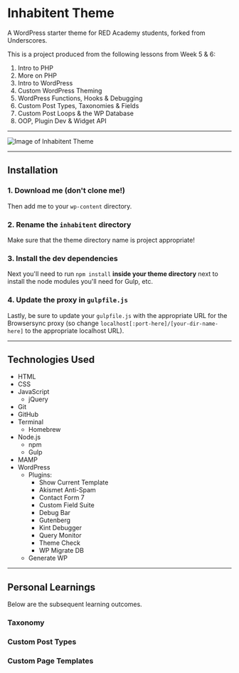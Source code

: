 # Inhabitent Theme

A WordPress starter theme for RED Academy students, forked from Underscores.

This is a project produced from the following lessons from Week 5 & 6:

1. Intro to PHP
2. More on PHP
3. Intro to WordPress
4. Custom WordPress Theming
5. WordPress Functions, Hooks & Debugging
6. Custom Post Types, Taxonomies & Fields
7. Custom Post Loops & the WP Database
8. OOP, Plugin Dev & Widget API

---

![Image of Inhabitent Theme](https://github.com/nejmal/project-04/blob/master/themes/inhabitent/screenshot.png)
           
---

## Installation

### 1. Download me (don't clone me!)

Then add me to your `wp-content` directory.

### 2. Rename the `inhabitent` directory

Make sure that the theme directory name is project appropriate!

### 3. Install the dev dependencies

Next you'll need to run `npm install` **inside your theme directory** next to install the node modules you'll need for Gulp, etc.

### 4. Update the proxy in `gulpfile.js`

Lastly, be sure to update your `gulpfile.js` with the appropriate URL for the Browsersync proxy (so change `localhost[:port-here]/[your-dir-name-here]` to the appropriate localhost URL).

---

## Technologies Used
- HTML
- CSS
- JavaScript
  - jQuery
- Git
- GitHub
- Terminal
  - Homebrew
- Node.js
  - npm
  - Gulp
- MAMP
- WordPress
  - Plugins:
    - Show Current Template
    - Akismet Anti-Spam
    - Contact Form 7
    - Custom Field Suite
    - Debug Bar
    - Gutenberg
    - Kint Debugger
    - Query Monitor
    - Theme Check
    - WP Migrate DB
  - Generate WP
---

## Personal Learnings
Below are the subsequent learning outcomes.

### Taxonomy

### Custom Post Types

### Custom Page Templates


